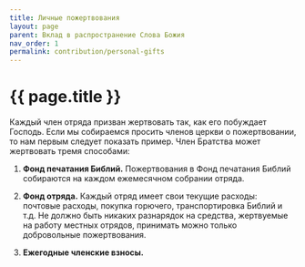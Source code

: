 ```yaml
---
title: Личные пожертвования
layout: page
parent: Вклад в распространение Слова Божия
nav_order: 1
permalink: contribution/personal-gifts
---
```


# {{ page.title }}

Каждый член отряда призван жертвовать так, как его побуждает Господь. Если мы
собираемся просить членов церкви о пожертвовании, то нам первым следует показать
пример. Член Братства может жертвовать тремя способами:

1. **Фонд печатания Библий.** Пожертвования в Фонд печатания Библий собираются на каждом ежемесячном
собрании отряда.

2. **Фонд отряда.** Каждый отряд имеет свои текущие расходы: почтовые расходы,
покупка горючего, транспортировка Библий и т.д. Не должно быть никаких разнарядок
на средства, жертвуемые на работу местных отрядов, принимать можно
только добровольные пожертвования.

3. **Ежегодные членские взносы.**
